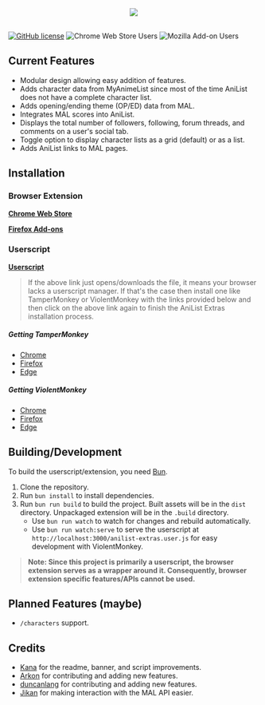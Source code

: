 <div align="center">
	<img src="https://chibisafe.moe/pKK0BwTG.png" />
</div>

<br />

[![GitHub license](https://img.shields.io/badge/License-MIT-blue.svg?style=flat-square)](https://raw.githubusercontent.com/kanadeko/Kuro/master/LICENSE)
![Chrome Web Store Users](https://img.shields.io/chrome-web-store/users/ahcnhicbflgjhemogkbiknblbogeemih?style=flat-square&label=Chrome%20Web%20Store)
![Mozilla Add-on Users](https://img.shields.io/amo/users/anilist-extras?style=flat-square&label=Mozilla%20Add-on)
<!-- [![Chat / Support](https://img.shields.io/badge/Support-Discord-7289DA.svg?style=flat-square)](https://discord.gg/G6pRS4b) -->

## Current Features

- Modular design allowing easy addition of features.
- Adds character data from MyAnimeList since most of the time AniList does not have a complete character list.
- Adds opening/ending theme (OP/ED) data from MAL.
- Integrates MAL scores into AniList.
- Displays the total number of followers, following, forum threads, and comments on a user's social tab.
- Toggle option to display character lists as a grid (default) or as a list.
- Adds AniList links to MAL pages.

## Installation

### Browser Extension

[**Chrome Web Store**](https://chrome.google.com/webstore/detail/ahcnhicbflgjhemogkbiknblbogeemih)

[**Firefox Add-ons**](https://addons.mozilla.org/en-US/firefox/addon/anilist-extras/)

### Userscript

[**Userscript**](https://github.com/pilar6195/AniList-Extras/releases/latest/download/anilist-extras.user.js)

> If the above link just opens/downloads the file, it means your browser lacks a userscript manager. If that's the case then install one like TamperMonkey or ViolentMonkey with the links provided below and then click on the above link again to finish the AniList Extras installation process.

##### Getting TamperMonkey

- [Chrome](https://chrome.google.com/webstore/detail/tampermonkey/dhdgffkkebhmkfjojejmpbldmpobfkfo)
- [Firefox](https://addons.mozilla.org/firefox/addon/tampermonkey/)
- [Edge](https://microsoftedge.microsoft.com/addons/detail/tampermonkey/iikmkjmpaadaobahmlepeloendndfphd)

##### Getting ViolentMonkey

- [Chrome](https://chrome.google.com/webstore/detail/violent-monkey/jinjaccalgkegednnccohejagnlnfdag)
- [Firefox](https://addons.mozilla.org/firefox/addon/violentmonkey/)
- [Edge](https://microsoftedge.microsoft.com/addons/detail/eeagobfjdenkkddmbclomhiblgggliao)

## Building/Development

To build the userscript/extension, you need [Bun](https://bun.sh/).

1. Clone the repository.
2. Run `bun install` to install dependencies.
3. Run `bun run build` to build the project. Built assets will be in the `dist` directory.
	Unpackaged extension will be in the `.build` directory.
	* Use `bun run watch` to watch for changes and rebuild automatically.
	* Use `bun run watch:serve` to serve the userscript at `http://localhost:3000/anilist-extras.user.js` for easy development with ViolentMonkey.

> **Note: Since this project is primarily a userscript, the browser extension serves as a wrapper around it.
  Consequently, browser extension specific features/APIs cannot be used.**



## Planned Features (maybe)

- `/characters` support.

## Credits

- [Kana](https://github.com/Pitu) for the readme, banner, and script improvements.
- [Arkon](https://github.com/arkon) for contributing and adding new features.
- [duncanlang](https://github.com/duncanlang) for contributing and adding new features.
- [Jikan](https://jikan.moe/) for making interaction with the MAL API easier.

